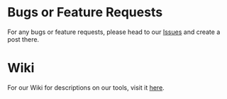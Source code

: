 # Bugs or Feature Requests

For any bugs or feature requests, please head to our [Issues](https://github.com/ArcheeApp/support/issues/new/choose) and create a post there.

# Wiki

For our Wiki for descriptions on our tools, visit it [here](https://github.com/ArcheeApp/support/wiki).
